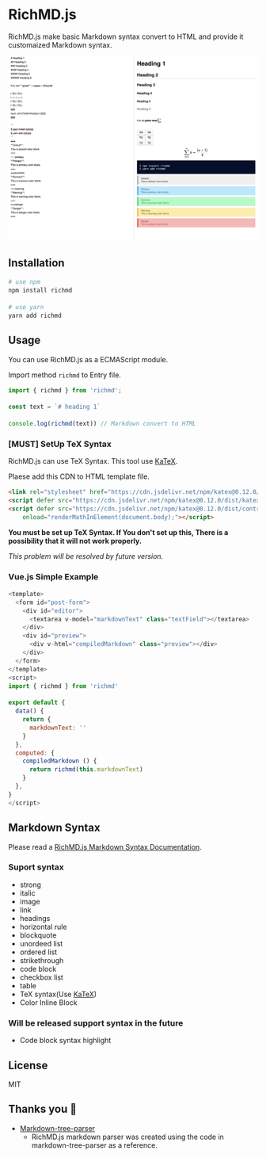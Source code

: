 # RichMD.js
RichMD.js make basic Markdown syntax convert to HTML and provide it customaized Markdown syntax.

![RichMD.js](./docs/images/preview.png)

## Installation

```bash
# use npm
npm install richmd

# use yarn
yarn add richmd
```

## Usage
You can use RichMD.js as a ECMAScript module.

Import method `richmd` to Entry file.
```js
import { richmd } from 'richmd';

const text = `# heading 1`

console.log(richmd(text)) // Markdown convert to HTML
```

### [MUST] SetUp TeX Syntax 
RichMD.js can use TeX Syntax. This tool use [KaTeX](https://katex.org/). 

Plaese add this CDN to HTML template file.

```html
<link rel="stylesheet" href="https://cdn.jsdelivr.net/npm/katex@0.12.0/dist/katex.min.css" integrity="sha384-AfEj0r4/OFrOo5t7NnNe46zW/tFgW6x/bCJG8FqQCEo3+Aro6EYUG4+cU+KJWu/X" crossorigin="anonymous">
<script defer src="https://cdn.jsdelivr.net/npm/katex@0.12.0/dist/katex.min.js" integrity="sha384-g7c+Jr9ZivxKLnZTDUhnkOnsh30B4H0rpLUpJ4jAIKs4fnJI+sEnkvrMWph2EDg4" crossorigin="anonymous"></script>
<script defer src="https://cdn.jsdelivr.net/npm/katex@0.12.0/dist/contrib/auto-render.min.js" integrity="sha384-mll67QQFJfxn0IYznZYonOWZ644AWYC+Pt2cHqMaRhXVrursRwvLnLaebdGIlYNa" crossorigin="anonymous"
    onload="renderMathInElement(document.body);"></script>
```

**You must be set up TeX Syntax. If You don't set up this, There is a possibility that it will not work properly.** 

*This problem will be resolved by future version.*

### Vue.js Simple Example
```js
<template>
  <form id="post-form">
    <div id="editor">
      <textarea v-model="markdownText" class="textField"></textarea>
    </div>
    <div id="preview">
      <div v-html="compiledMarkdown" class="preview"></div>
    </div>
  </form>
</template>
<script>
import { richmd } from 'richmd'

export default {
  data() {
    return {
      markdownText: ''
    }
  },
  computed: {
    compiledMarkdown () {
      return richmd(this.markdownText)
    }
  },
}
</script>
```

## Markdown Syntax
Please read a [RichMD.js Markdown Syntax Documentation](./docs/md-syntax.md).

### Suport syntax
- strong
- italic
- image
- link
- headings
- horizontal rule
- blockquote
- unordeed list
- ordered list
- strikethrough
- code block
- checkbox list
- table
- TeX syntax(Use [KaTeX](https://katex.org/))
- Color Inline Block

### Will be released support syntax in the future 
- Code block syntax highlight

## License
MIT

## Thanks you :pray:
- [Markdown-tree-parser](https://github.com/ysugimoto/markdown-tree-parser)
  - RichMD.js markdown parser was created using the code in markdown-tree-parser as a reference.
